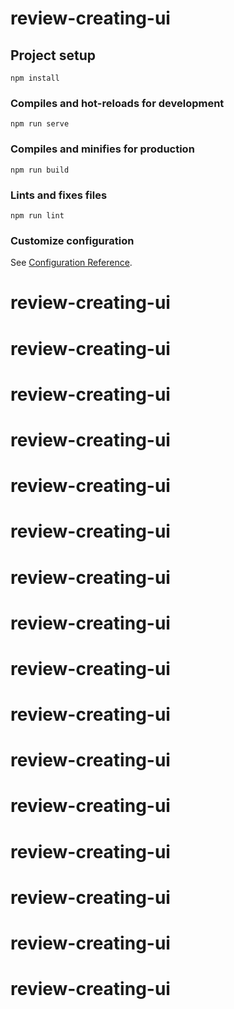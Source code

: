 # review-creating-ui

## Project setup
```
npm install
```

### Compiles and hot-reloads for development
```
npm run serve
```

### Compiles and minifies for production
```
npm run build
```

### Lints and fixes files
```
npm run lint
```

### Customize configuration
See [Configuration Reference](https://cli.vuejs.org/config/).
# review-creating-ui
# review-creating-ui
# review-creating-ui
# review-creating-ui
# review-creating-ui
# review-creating-ui
# review-creating-ui
# review-creating-ui
# review-creating-ui
# review-creating-ui
# review-creating-ui
# review-creating-ui
# review-creating-ui
# review-creating-ui
# review-creating-ui
# review-creating-ui
